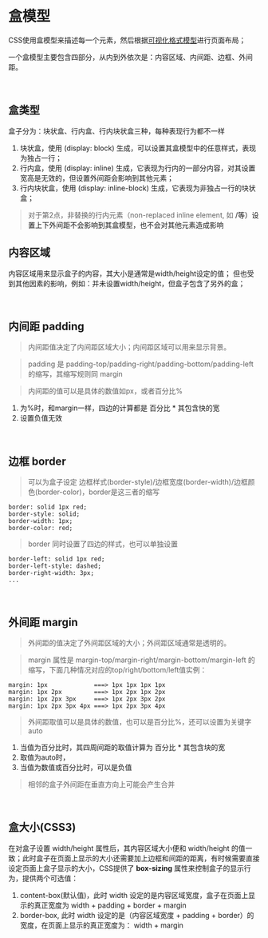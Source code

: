 
# 盒模型
CSS使用盒模型来描述每一个元素，然后根据[可视化格式模型]()进行页面布局；

一个盒模型主要包含四部分，从内到外依次是：内容区域、内间距、边框、外间距。

<br/>

## 盒类型
盒子分为：块状盒、行内盒、行内块状盒三种，每种表现行为都不一样

1. 块状盒，使用 (display: block) 生成，可以设置其盒模型中的任意样式，表现为独占一行；
2. 行内盒，使用 (display: inline) 生成，它表现为行内的一部分内容，对其设置宽高是无效的，但设置外间距会影响到其他元素；
3. 行内块状盒，使用 (display: inline-block) 生成，它表现为非独占一行的块状盒；

> 对于第2点，非替换的行内元素（non-replaced inline element, 如 <a>/<span>等）设置上下外间距不会影响到其盒模型，也不会对其他元素造成影响

## 内容区域
内容区域用来显示盒子的内容，其大小是通常是width/height设定的值；
但也受到其他因素的影响，例如：并未设置width/height，但盒子包含了另外的盒；

<br/>

## 内间距 padding
> 内间距值决定了内间距区域大小；内间距区域可以用来显示背景。

> padding 是 padding-top/padding-right/padding-bottom/padding-left 的缩写，其缩写规则同 margin

> 内间距的值可以是具体的数值如px，或者百分比%
1. 为%时，和margin一样，四边的计算都是  百分比 * 其包含快的宽
2. 设置负值无效

<br/>

## 边框 border
> 可以为盒子设定 边框样式(border-style)/边框宽度(border-width)/边框颜色(border-color)，border是这三者的缩写
```
border: solid 1px red;
border-style: solid;
border-width: 1px;
border-color: red;
```

> border 同时设置了四边的样式，也可以单独设置
```
border-left: solid 1px red;
border-left-style: dashed;
border-right-width: 3px;
...
```

<br/>

## 外间距 margin
> 外间距的值决定了外间距区域的大小；外间距区域通常是透明的。

> margin 属性是 margin-top/margin-right/margin-bottom/margin-left 的缩写，下面几种情况对应的top/right/bottom/left值实例：
```
margin: 1px             ===> 1px 1px 1px 1px
margin: 1px 2px         ===> 1px 2px 1px 2px
margin: 1px 2px 3px     ===> 1px 2px 3px 2px
margin: 1px 2px 3px 4px ===> 1px 2px 3px 4px
```

> 外间距取值可以是具体的数值，也可以是百分比%，还可以设置为关键字auto
1. 当值为百分比时，其四周间距的取值计算为  百分比 * 其包含块的宽
2. 取值为auto时，
3. 当值为数值或百分比时，可以是负值

> 相邻的盒子外间距在垂直方向上可能会产生合并

<br/>

## 盒大小(CSS3)
在对盒子设置 width/height 属性后，其内容区域大小便和 width/height 的值一致；此时盒子在页面上显示的大小还需要加上边框和间距的距离，有时候需要直接设定页面上盒子显示的大小，CSS提供了 **box-sizing** 属性来控制盒子的显示行为，提供两个可选值：

1. content-box(默认值)，此时 width 设定的是内容区域宽度，盒子在页面上显示的真正宽度为 width + padding + border + margin
2. border-box, 此时 width 设定的是（内容区域宽度 + padding + border）的宽度，在页面上显示的真正宽度为： width + margin
